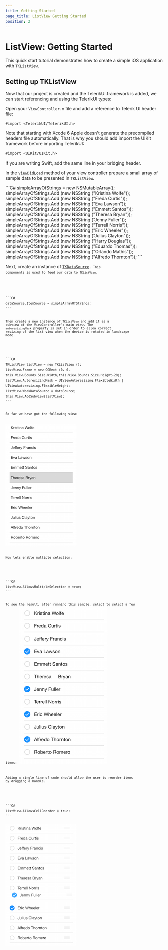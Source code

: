 ```yaml
---
title: Getting Started
page_title: ListView Getting Started
position: 2
---
```


# ListView: Getting Started

This quick start tutorial demonstrates how to create a simple iOS application with <code>TKListView</code>.

## Setting up TKListView

Now that our project is created and the TelerikUI.framework is added, we can start referencing and using the TelerikUI types:

Open your <code>ViewController.m</code> file and add a reference to Telerik UI header file:

    #import <TelerikUI/TelerikUI.h>

Note that starting with Xcode 6 Apple doesn't generate the precompiled headers file automatically. That is why you should add import the UIKit framework before importing TelerikUI:

    #import <UIKit/UIKit.h>

If you are writing Swift, add the same line in your bridging header.

In the <code>viewDidLoad</code> method of your view controller prepare a small array of sample data to be presented in <code>TKListView</code>. 

<snippet id='listview-feed'/>
<snippet id='listview-feed-swift'/>
```C#
simpleArrayOfStrings = new NSMutableArray();
simpleArrayOfStrings.Add (new NSString ("Kristina Wolfe"));
simpleArrayOfStrings.Add (new NSString ("Freda Curtis"));
simpleArrayOfStrings.Add (new NSString ("Eva Lawson"));
simpleArrayOfStrings.Add (new NSString ("Emmett Santos"));
simpleArrayOfStrings.Add (new NSString ("Theresa Bryan"));
simpleArrayOfStrings.Add (new NSString ("Jenny Fuller"));
simpleArrayOfStrings.Add (new NSString ("Terrell Norris"));
simpleArrayOfStrings.Add (new NSString ("Eric Wheeler"));
simpleArrayOfStrings.Add (new NSString ("Julius Clayton"));
simpleArrayOfStrings.Add (new NSString ("Harry Douglas"));
simpleArrayOfStrings.Add (new NSString ("Eduardo Thomas"));
simpleArrayOfStrings.Add (new NSString ("Orlando Mathis"));
simpleArrayOfStrings.Add (new NSString ("Alfredo Thornton"));
```

Next, create an instance of [<code>TKDataSource<code>](../datasource/getting-started). This components is used to feed our data to <code>TKListView</code>. 

<snippet id='listview-feed-ds'/>
<snippet id='listview-feed-ds-swift'/>
```C#
dataSource.ItemSource = simpleArrayOfStrings;
```

Then create a new instance of <code>TKListView</code> and add it as a subview of the ViewController's main view. The <code>autoresizingMask</code> property is set in order to allow correct resizing of the list view when the device is rotated in landscape mode. 

<snippet id='listview-init'/>
<snippet id='listview-init-swift'/>
```C#
TKListView listView = new TKListView ();
listView.Frame = new CGRect (0, 0, this.View.Bounds.Size.Width,this.View.Bounds.Size.Height-20);
listView.AutoresizingMask = UIViewAutoresizing.FlexibleWidth | UIViewAutoresizing.FlexibleHeight;
listView.WeakDataSource = dataSource;
this.View.AddSubview(listView);
```

So far we have got the following view: 

<img src="../images/listview-gettingstarted001.png"/>

Now lets enable multiple selection: 

<snippet id='listview-init-selec'/>
<snippet id='listview-init-selec-swift'/>
```C#
listView.AllowsMultipleSelection = true;
```

To see the result, after running this sample, select to select a few items:
<img src="../images/listview-gettingstarted002.png"/>


Adding a single line of code should allow the user to reorder items by dragging a handle.

<snippet id='listview-init-reorder'/>
<snippet id='listview-init-reorder-swift'/>
```C#
listView.AllowsCellReorder = true;
```

<img src="../images/listview-gettingstarted003.png"/>